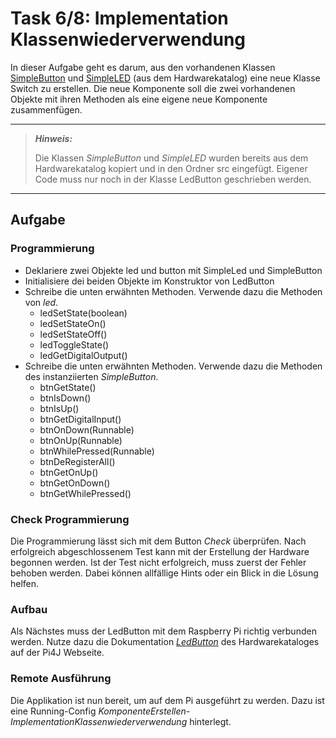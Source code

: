 # Task 6/8: Implementation Klassenwiederverwendung
In dieser Aufgabe geht es darum, aus den vorhandenen Klassen [SimpleButton](https://pi4j.com/examples/components/simplebutton/)
und [SimpleLED](https://pi4j.com/examples/components/simpleled/) (aus dem Hardwarekatalog) eine neue Klasse Switch zu erstellen.
Die neue Komponente soll die zwei vorhandenen Objekte mit ihren Methoden als eine eigene neue Komponente zusammenfügen.

---
> **_Hinweis:_**
>
> Die Klassen *SimpleButton* und *SimpleLED* wurden bereits aus dem Hardwarekatalog kopiert und
> in den Ordner src eingefügt. Eigener Code muss nur noch in der Klasse LedButton geschrieben werden.
---

## Aufgabe
### Programmierung
- Deklariere zwei Objekte led und button mit SimpleLed und SimpleButton
- Initialisiere dei beiden Objekte im Konstruktor von LedButton
- Schreibe die unten erwähnten Methoden. Verwende dazu die Methoden von *led*.
  - ledSetState(boolean)
  - ledSetStateOn()
  - ledSetStateOff()
  - ledToggleState()
  - ledGetDigitalOutput()
- Schreibe die unten erwähnten Methoden. Verwende dazu die Methoden des instanziierten *SimpleButton*.
  - btnGetState()
  - btnIsDown()
  - btnIsUp()
  - btnGetDigitalInput()
  - btnOnDown(Runnable)
  - btnOnUp(Runnable)
  - btnWhilePressed(Runnable)
  - btnDeRegisterAll()
  - btnGetOnUp()
  - btnGetOnDown()
  - btnGetWhilePressed()

### Check Programmierung
Die Programmierung lässt sich mit dem Button *Check* überprüfen. Nach erfolgreich abgeschlossenem Test kann mit der
Erstellung der Hardware begonnen werden. Ist der Test nicht erfolgreich, muss zuerst der Fehler behoben werden. Dabei können
allfällige Hints oder ein Blick in die Lösung helfen.

### Aufbau
Als Nächstes muss der LedButton mit dem Raspberry Pi richtig verbunden werden. Nutze dazu die
Dokumentation [*LedButton*](https://pi4j.com/examples/components/ledbutton/)
des Hardwarekataloges auf der Pi4J Webseite.

### Remote Ausführung
Die Applikation ist nun bereit, um auf dem Pi ausgeführt zu werden. Dazu ist eine
Running-Config *KomponenteErstellen-ImplementationKlassenwiederverwendung* hinterlegt.